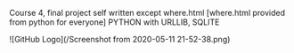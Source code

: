 Course 4, final project self written except where.html [where.html provided from python for everyone]
PYTHON with URLLIB, SQLITE 

![GitHub Logo](/Screenshot from 2020-05-11 21-52-38.png)
